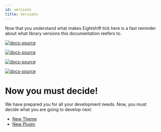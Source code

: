 ```yaml
---
id: versions
title: Versions
---
```


Now that you understand what makes Eightshift tick here is a fast reminder about what library versions this documentation reefers to.

[![docs-source](https://img.shields.io/badge/version--5.0.0-eigthshift--boilerplate-red?style=for-the-badge&logo=)](https://github.com/infinum/eightshift-boilerplate)

[![docs-source](https://img.shields.io/badge/version--1.0.0-eigthshift--boilerplate--plugin-important?style=for-the-badge&logo=)](https://github.com/infinum/eightshift-boilerplate)

[![docs-source](https://img.shields.io/badge/version--3.0.0-eigthshift--libs-blue?style=for-the-badge&logo=)](https://github.com/infinum/eightshift-libs)

[![docs-source](https://img.shields.io/badge/version--4.0.0-eigthshift--frontend--libs-yellow?style=for-the-badge&logo=)](https://github.com/infinum/eightshift-frontend-libs)

# Now you must decide!

We have prepared you for all your development needs. Now, you must decide what you are going to develop next:
* [New Theme](theme)
* [New Plugin](plugin)
